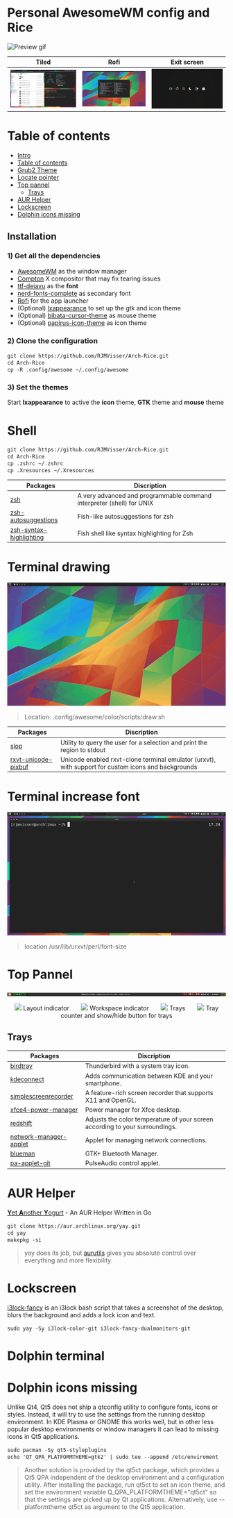 Personal AwesomeWM config and Rice
==================================

![Preview gif](rice.gif?raw=true)

| Tiled         | Rofi         | Exit screen   |
|:-------------:|:-------------:|:-------------:|
|![](tiled.png)|![](rofi.png)|![](exitscreen.png)|
    
Table of contents
=================
<!--ts-->
   * [Intro](#personal-awesomewm-config-and-rice)
   * [Table of contents](#table-of-contents)
   * [Grub2 Theme](https://github.com/RJMVisser/Arch-Grub2)
   * [Locate pointer](https://github.com/RJMVisser/Locate-pointer)
   * [Top pannel](#top-pannel)
      * [Trays](#trays)
   * [AUR Helper](#aur-helper)
   * [Lockscreen](#lockscreen)
   * [Dolphin icons missing](#dolphin-icons-missing)
<!--te-->

## Installation

### 1) Get all the dependencies
- [AwesomeWM](https://awesomewm.org/) as the window manager
- [Compton](https://github.com/yshui/compton) X compositor that may fix tearing issues
- [ttf-dejavu](https://dejavu-fonts.github.io/) as the **font**
- [nerd-fonts-complete](https://github.com/ryanoasis/nerd-fonts) as secondary font
- [Rofi](https://github.com/DaveDavenport/rofi) for the app launcher
- (Optional) [lxappearance](https://sourceforge.net/projects/lxde/files/LXAppearance/) to set up the gtk and icon theme
- (Optional) [bibata-cursor-theme](https://github.com/KaizIqbal/Bibata_Cursor) as mouse theme
- (Optional) [papirus-icon-theme](https://github.com/PapirusDevelopmentTeam/papirus-icon-theme) as icon theme

### 2) Clone the configuration

```
git clone https://github.com/RJMVisser/Arch-Rice.git 
cd Arch-Rice
cp -R .config/awesome ~/.config/awesome
```

### 3) Set the themes
Start **lxappearance** to active the **icon** theme, **GTK** theme and **mouse** theme

Shell
========

```
git clone https://github.com/RJMVisser/Arch-Rice.git 
cd Arch-Rice
cp .zshrc ~/.zshrc
cp .Xresources ~/.Xresources
```

| Packages |Discription|
|---|---|
|[zsh](https://www.zsh.org/)|A very advanced and programmable command interpreter (shell) for UNIX|
|[zsh-autosuggestions](https://github.com/zsh-users/zsh-autosuggestions)|Fish-like autosuggestions for zsh|
|[zsh-syntax-highlighting](https://github.com/zsh-users/zsh-syntax-highlighting)|Fish shell like syntax highlighting for Zsh|


Terminal drawing
=================

![draw preview gif](draw.gif?raw=true)

> Location: .config/awesome/color/scripts/draw.sh

| Packages |Discription|
|---|---|
|[slop](https://github.com/naelstrof/slop)|Utility to query the user for a selection and print the region to stdout|
|[rxvt-unicode-pixbuf](http://software.schmorp.de/pkg/rxvt-unicode.html)|Unicode enabled rxvt-clone terminal emulator (urxvt), with support for custom icons and backgrounds|


Terminal increase font
======================

![increase/decrease fontsize preview gif](font-size.gif?raw=true)

> location /usr/lib/urxvt/perl/font-size


Top Pannel
==========
![Screenshot of top pannel](toppannel.png)


<p align="center">
<img src="https://placehold.it/15/fb5700/000000?text=+"> Layout indicator
&nbsp;&nbsp;&nbsp;&nbsp;&nbsp;
<img src="https://placehold.it/15/00fb02/000000?text=+"> Workspace indicator
&nbsp;&nbsp;&nbsp;&nbsp;&nbsp;
<img src="https://placehold.it/15/fb0000/000000?text=+"> Trays
&nbsp;&nbsp;&nbsp;&nbsp;&nbsp;
<img src="https://placehold.it/15/fbf100/000000?text=+"> Tray counter and show/hide button for trays 
</p>


Trays
-----

| Packages |Discription|
|---|---|
|[birdtray](https://github.com/gyunaev/birdtray)|Thunderbird with a system tray icon.|
|[kdeconnect](https://community.kde.org/KDEConnect)|Adds communication between KDE and your smartphone.|
|[simplescreenrecorder](http://www.maartenbaert.be/simplescreenrecorder/)|A feature-rich screen recorder that supports X11 and OpenGL.|
|[xfce4-power-manager](https://goodies.xfce.org/projects/applications/xfce4-power-manager)|Power manager for Xfce desktop.|
|[redshift](http://jonls.dk/redshift/)|Adjusts the color temperature of your screen according to your surroundings.|
|[network-manager-applet](https://wiki.gnome.org/Projects/NetworkManager/)|Applet for managing network connections.|
|[blueman](https://github.com/blueman-project/blueman)|GTK+ Bluetooth Manager.|
|[pa-applet-git](https://github.com/fernandotcl/pa-applet)|PulseAudio control applet.|


AUR Helper
==========
[**Y**et **A**nother **Y**ogurt](https://github.com/Jguer/yay) - An AUR Helper Written in Go
```
git clone https://aur.archlinux.org/yay.git
cd yay
makepkg -si
```
> yay does its job, but [aurutils](https://github.com/AladW/aurutils) gives you absolute control over everything and more flexibility.


Lockscreen
==========
[i3lock-fancy](https://github.com/meskarune/i3lock-fancy) is an i3lock bash script that takes a screenshot of the desktop, blurs the background and adds a lock icon and text.
```
sudo yay -Sy i3lock-color-git i3lock-fancy-dualmonitors-git
```

Dolphin terminal
================


Dolphin icons missing
=====================
Unlike Qt4, Qt5 does not ship a qtconfig utility to configure fonts, icons or styles. Instead, it will try to use the settings from the running desktop environment. In KDE Plasma or GNOME this works well, but in other less popular desktop environments or window managers it can lead to missing icons in Qt5 applications.
```
sudo pacman -Sy qt5-styleplugins  
echo 'QT_QPA_PLATFORMTHEME=gtk2' | sudo tee --append /etc/enviroment
```
> Another solution is provided by the qt5ct package, which provides a Qt5 QPA independent of the desktop environment and a configuration utility. After installing the package, run qt5ct to set an icon theme, and set the environment variable Q\_QPA\_PLATFORMTHEME="qt5ct" so that the settings are picked up by Qt applications. Alternatively, use --platformtheme qt5ct as argument to the Qt5 application. 

